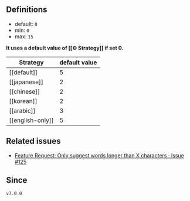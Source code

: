 ## Definitions

- default: `0`
- min: `0`
- max: `15`

**It uses a default value of [[⚙️ Strategy]] if set 0.**


| Strategy         | default value |
| ---------------- | ------------- |
| [[default]]      | 5             |
| [[japanese]]     | 2             |
| [[chinese]]      | 2             |
| [[korean]]      | 2             |
| [[arabic]]       | 3             |
| [[english-only]] | 5             |


## Related issues

- [Feature Request: Only suggest words longer than X characters · Issue \#125](https://github.com/tadashi-aikawa/obsidian-various-complements-plugin/issues/125)

## Since

`v7.0.0`
